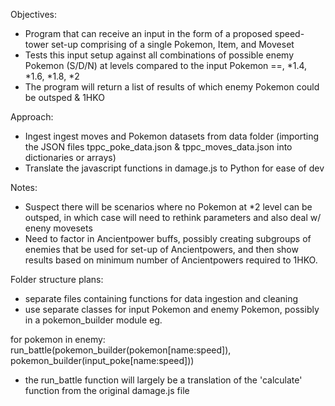 Objectives:

- Program that can receive an input in the form of a proposed speed-tower set-up comprising of a single Pokemon, Item, and Moveset
- Tests this input setup against all combinations of possible enemy Pokemon (S/D/N) at levels compared to the input Pokemon ==, *1.4, *1.6, *1.8, *2
- The program will return a list of results of which enemy Pokemon could be outsped & 1HKO

Approach:

- Ingest ingest moves and Pokemon datasets from data folder (importing the JSON files tppc_poke_data.json & tppc_moves_data.json into dictionaries or arrays)
- Translate the javascript functions in damage.js to Python for ease of dev





Notes: 

- Suspect there will be scenarios where no Pokemon at *2 level can be outsped, in which case will need to rethink parameters and also deal w/ eneny movesets
- Need to factor in Ancientpower buffs, possibly creating subgroups of enemies that be used for set-up of Ancientpowers, and then show results based on minimum number of Ancientpowers required to 1HKO. 

Folder structure plans:

- separate files containing functions for data ingestion and cleaning
- use separate classes for input Pokemon and enemy Pokemon, possibly in a pokemon_builder module eg. 

for pokemon in enemy:  
    run_battle(pokemon_builder(pokemon[name:speed]), pokemon_builder(input_poke[name:speed]))

- the run_battle function will largely be a translation of the 'calculate' function from the original damage.js file